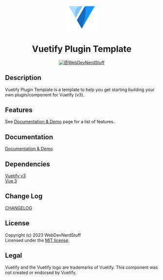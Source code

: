<p align="center">
  <img alt="Vuetify Logo" width="100" src="https://raw.githubusercontent.com/webdevnerdstuff/vuetify-plugin-template/main/src/assets/vuetify-logo.svg">
</p>

<p>
  <h1 align="center">Vuetify Plugin Template</h1>
</p>

<p align="center">
  <!-- <a href="https://www.npmjs.com/package/vuetify-plugin-template">
    <img src="https://img.shields.io/npm/v/vuetify-plugin-template?color=1867c0&logo=npm" alt="NPM Package">
  </a>
  &nbsp; -->
  <a href="https://github.com/webdevnerdstuff/vuetify-plugin-template">
    <img src="https://img.shields.io/badge/GitHub-WebDevNerdStuff-brightgreen.svg?logo=github" alt="@WebDevNerdStuff">
  </a>
</p>


## Description

Vuetify Plugin Template is a template to help you get starting building your own plugin/component for Vuetify (v3).

## Features
 
See [Documentation & Demo](https://webdevnerdstuff.github.io/vuetify-plugin-template/#features) page for a list of features.

## Documentation
 
[Documentation & Demo](https://webdevnerdstuff.github.io/vuetify-plugin-template/) 

## Dependencies
 
[Vuetify v3](https://vuetifyjs.com/)  
[Vue 3](https://vuejs.org/)  


## Change Log
 
[CHANGELOG](https://github.com/webdevnerdstuff/vuetify-plugin-template/blob/master/CHANGELOG.md)


## License

Copyright (c) 2023 WebDevNerdStuff  
Licensed under the [MIT license](https://github.com/webdevnerdstuff/vuetify-plugin-template/blob/master/LICENSE.md).


## Legal

Vuetify and the Vuetify logo are trademarks of Vuetify. This component was not created or endorsed by Vuetify.
